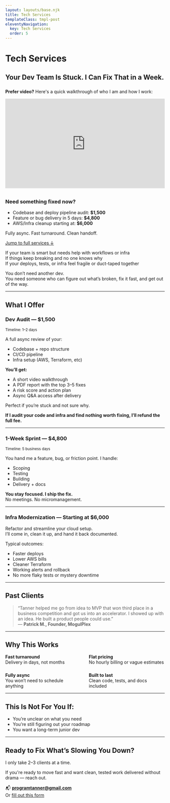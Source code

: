 ```yaml
---
layout: layouts/base.njk
title: Tech Services
templateClass: tmpl-post
eleventyNavigation:
  key: Tech Services
  order: 5
---
```


# Tech Services  
## Your Dev Team Is Stuck. I Can Fix That in a Week.

<div style="margin-top: 1.5rem; margin-bottom: 2rem;">
  <p><strong>Prefer video?</strong> Here's a quick walkthrough of who I am and how I work:</p>
  <div style="position: relative; padding-bottom: 56.25%; height: 0; overflow: hidden;">
    <iframe src="https://www.loom.com/embed/59e4a32850aa48cd98b33c8b56e9c0e4?sid=ff0ba1e2-22f3-4182-95be-956abecdf6ab"
            frameborder="0"
            webkitallowfullscreen
            mozallowfullscreen
            allowfullscreen
            style="position: absolute; top: 0; left: 0; width: 100%; height: 100%;">
    </iframe>
  </div>
</div>

### Need something fixed now?

- Codebase and deploy pipeline audit: **$1,500**
- Feature or bug delivery in 5 days: **$4,800**
- AWS/Infra cleanup starting at: **$6,000**

Fully async. Fast turnaround. Clean handoff.

[Jump to full services ↓](#what-i-offer)

If your team is smart but needs help with workflows or infra  
If things keep breaking and no one knows why  
If your deploys, tests, or infra feel fragile or duct-taped together  

You don’t need another dev.  
You need someone who can figure out what’s broken, fix it fast, and get out of the way.

---

## What I Offer

### Dev Audit — $1,500  
<small>Timeline: 1–2 days</small>

A full async review of your:

- Codebase + repo structure  
- CI/CD pipeline  
- Infra setup (AWS, Terraform, etc)

**You’ll get:**

- A short video walkthrough  
- A PDF report with the top 3–5 fixes  
- A risk score and action plan  
- Async Q&A access after delivery

Perfect if you’re stuck and not sure why.

<b>If I audit your code and infra and find nothing worth fixing, I’ll refund the full fee.</b>

---

### 1-Week Sprint — $4,800  
<small>Timeline: 5 business days</small>

You hand me a feature, bug, or friction point. I handle:

- Scoping  
- Testing  
- Building  
- Delivery + docs

**You stay focused. I ship the fix.**  
No meetings. No micromanagement.

---

### Infra Modernization — Starting at $6,000

Refactor and streamline your cloud setup.  
I’ll come in, clean it up, and hand it back documented.

Typical outcomes:

- Faster deploys  
- Lower AWS bills  
- Cleaner Terraform  
- Working alerts and rollback  
- No more flaky tests or mystery downtime

---

## Past Clients

> “Tanner helped me go from idea to MVP that won third place in a business competition and got us into an accelerator. I showed up with an idea. He built a product people could use.”  
> — **Patrick M., Founder, MogulPlex**

---

## Why This Works

<div style="display: grid; grid-template-columns: 1fr 1fr; gap: 1.5rem;">

<div>
<strong>Fast turnaround</strong><br>
Delivery in days, not months
</div>

<div>
<strong>Flat pricing</strong><br>
No hourly billing or vague estimates
</div>

<div>
<strong>Fully async</strong><br>
You won’t need to schedule anything
</div>

<div>
<strong>Built to last</strong><br>
Clean code, tests, and docs included
</div>

</div>

---

## This Is Not For You If:

- You’re unclear on what you need  
- You’re still figuring out your roadmap  
- You want a long-term junior dev

---

## Ready to Fix What’s Slowing You Down?

I only take 2–3 clients at a time.

If you're ready to move fast and want clean, tested work delivered without drama — reach out.

📬 **programtanner@gmail.com**  
Or [fill out this form](https://forms.monday.com/forms/4768856ebd9a4ed832f0bb7ada647b9f?r=use1)
